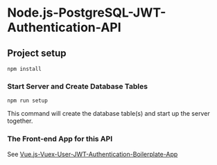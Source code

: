# Node.js-PostgreSQL-JWT-Authentication-API

## Project setup
```
npm install
```

### Start Server and Create Database Tables
```
npm run setup
```
This command will create the database table(s) and start up the server together.



### The Front-end App for this API
See [Vue.js-Vuex-User-JWT-Authentication-Boilerplate-App](https://github.com/joshuaoweipadei/Vue.js-Vuex-User-JWT-Authentication-Boilerplate-App)